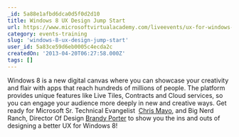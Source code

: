 ```yaml
---
_id: 5a88e1afbd6dca0d5f0d2d10
title: Windows 8 UX Design Jump Start
url: https://www.microsoftvirtualacademy.com/liveevents/ux-for-windows-apps?CR_CC=200206309
category: events-training
slug: 'windows-8-ux-design-jump-start'
user_id: 5a83ce59d6eb0005c4ecda2c
createdOn: '2013-04-20T06:27:58.000Z'
tags: []
---
```


Windows 8 is a new digital canvas where you can showcase your creativity and flair with apps that reach hundreds of millions of people. The platform provides unique features like Live Tiles, Contracts and Cloud services, so you can engage your audience more deeply in new and creative ways. Get ready for Microsoft Sr. Technical Evangelist  <a href="http://blogs.msdn.com/b/cmayo">Chris Mayo</a>, and Big Nerd Ranch, Director Of Design <a href="https://twitter.com/chickerbp">Brandy Porter</a> to show you the ins and outs of designing a better UX for Windows 8!
